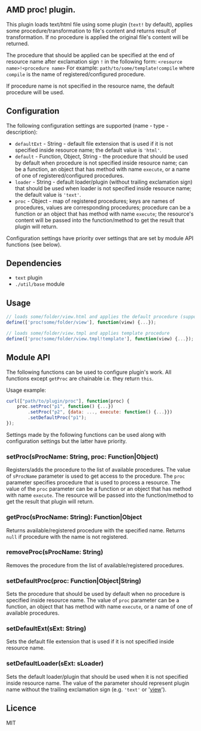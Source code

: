 ## AMD proc! plugin.

This plugin loads text/html file using some plugin (`text!` by default), applies some procedure/transformation to file's content and returns result of transformation.
If no procedure is applied the original file's content will be returned.

The procedure that should be applied can be specified at the end of resource name after exclamation sign `!` in the following form:
`<resource name>!<procedure name>`
For example:
`path/to/some/template!compile`
where `compile` is the name of registered/configured procedure.

If procedure name is not specified in the resource name, the default procedure will be used.

## Configuration

The following configuration settings are supported (name - type - description):

* `defaultExt` - String - default file extension that is used if it is not specified inside resource name;
     the default value is `'html'`.
* `default` - Function, Object, String - the procedure that should be used by default when procedure is not specified inside resource name;
     can be a function, an object that has method with name `execute`, or a name of one of registered/configured procedures.
* `loader` - String - default loader/plugin (without trailing exclamation sign) that should be used when loader is not specified inside resource name;
     the default value is `'text'`.
* `proc` - Object - map of registered procedures; keys are names of procedures, values are corresponding procedures;
     procedure can be a function or an object that has method with name `execute`;
     the resource's content will be passed into the function/method to get the result that plugin will return.

Configuration settings have priority over settings that are set by module API functions (see below).

## Dependencies

* `text` plugin
* `./util/base` module

## Usage

```javascript
// loads some/folder/view.html and applies the default procedure (supposed that 'html' is set as default extension)
define(['proc!some/folder/view'], function(view) {...});

// loads some/folder/view.tmpl and applies template procedure
define(['proc!some/folder/view.tmpl!template'], function(view) {...});
```

## Module API

The following functions can be used to configure plugin's work.
All functions except `getProc` are chainable i.e. they return `this`.

Usage example:
```javascript
curl(["path/to/plugin/proc"], function(proc) {
    proc.setProc("p1", function() {...})
        .setProc("p2", {data: ..., execute: function() {...}})
        .setDefaultProc("p1");
});
```

Settings made by the following functions can be used along with configuration settings but the latter have priority.

### setProc(sProcName: String, proc: Function|Object)

Registers/adds the procedure to the list of available procedures.
The value of `sProcName` parameter is used to get access to the procedure.
The `proc` parameter specifies procedure that is used to process a resource.
The value of the `proc` parameter can be a function or an object that has method with name `execute`.
The resource will be passed into the function/method to get the result that plugin will return.

### getProc(sProcName: String): Function|Object

Returns available/registered procedure with the specified name.
Returns `null` if procedure with the name is not registered.

### removeProc(sProcName: String)

Removes the procedure from the list of available/registered procedures.

### setDefaultProc(proc: Function|Object|String)

Sets the procedure that should be used by default when no procedure is specified inside resource name.
The value of `proc` parameter can be a function, an object that has method with name `execute`, or a name of one of available procedures.

### setDefaultExt(sExt: String)

Sets the default file extension that is used if it is not specified inside resource name.

### setDefaultLoader(sExt: sLoader)

Sets the default loader/plugin that should be used when it is not specified inside resource name.
The value of the parameter should represent plugin name without the trailing exclamation sign (e.g. `'text'` or '[view](https://github.com/gamtiq/amd-view-plugin)').

## Licence

MIT
